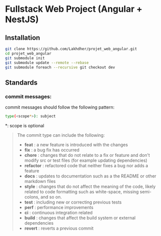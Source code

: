 # Fullstack Web Project (Angular + NestJS)

## Installation

```bash
git clone https://github.com/Lakhdher/projet_web_angular.git
cd projet_web_angular
git submodule init
git submodule update --remote --rebase
git submodule foreach --recursive git checkout dev
```

## Standards

### commit messages:

commit messages should follow the following pattern:

```bash
type(<scope*>): subject
```
*: scope is optional

>The commit type can include the following:
>- **feat** : a new feature is introduced with the changes
>- **fix** : a bug fix has occurred
>- **chore** : changes that do not relate to a fix or feature and don't modify src or test files (for example updating dependencies)
>- **refactor** : refactored code that neither fixes a bug nor adds a feature
>- **docs** : updates to documentation such as a the README or other markdown files
>- **style** : changes that do not affect the meaning of the code, likely related to code formatting such as white-space, missing semi-colons, and so on.
>- **test** : including new or correcting previous tests
>- **perf** : performance improvements
>- **ci** : continuous integration related
>- **build** : changes that affect the build system or external dependencies
>- **revert** : reverts a previous commit
